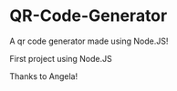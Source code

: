 # QR-Code-Generator

A qr code generator made using Node.JS!

First project using Node.JS

Thanks to Angela!
